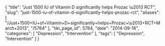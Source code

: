 {
    "title": "Just 1500 IU of Vitamin D significantly helps Prozac \u2013 RCT",
    "slug": "just-1500-iu-of-vitamin-d-significantly-helps-prozac-rct",
    "aliases": [
        "/Just+1500+IU+of+Vitamin+D+significantly+helps+Prozac+\u2013+RCT+March+2013",
        "/5764"
    ],
    "tiki_page_id": 5764,
    "date": "2014-09-16",
    "categories": [
        "Depression",
        "Intervention"
    ],
    "tags": [
        "Depression",
        "Intervention"
    ]
}